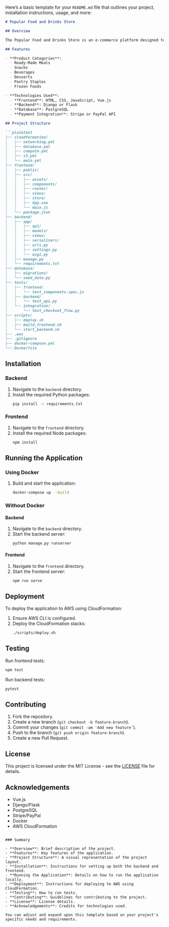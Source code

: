 Here’s a basic template for your `README.md` file that outlines your project, installation instructions, usage, and more:

```markdown
# Popular Food and Drinks Store

## Overview

The Popular Food and Drinks Store is an e-commerce platform designed to offer a variety of ready-made food products and beverages. It aims to provide convenience and variety to customers seeking quick and easy meal options.

## Features

- **Product Categories**:
  - Ready-Made Meals
  - Snacks
  - Beverages
  - Desserts
  - Pantry Staples
  - Frozen Foods

- **Technologies Used**:
  - **Frontend**: HTML, CSS, JavaScript, Vue.js
  - **Backend**: Django or Flask
  - **Database**: PostgreSQL
  - **Payment Integration**: Stripe or PayPal API

## Project Structure

```plaintext
├── cloudformation/
│   ├── networking.yml
│   ├── database.yml
│   ├── compute.yml
│   ├── s3.yml
│   └── main.yml
├── frontend/
│   ├── public/
│   ├── src/
│   │   ├── assets/
│   │   ├── components/
│   │   ├── router/
│   │   ├── views/
│   │   ├── store/
│   │   ├── App.vue
│   │   └── main.js
│   └── package.json
├── backend/
│   ├── app/
│   │   ├── api/
│   │   ├── models/
│   │   ├── views/
│   │   ├── serializers/
│   │   ├── urls.py
│   │   ├── settings.py
│   │   └── wsgi.py
│   ├── manage.py
│   └── requirements.txt
├── database/
│   ├── migrations/
│   └── seed_data.py
├── tests/
│   ├── frontend/
│   │   └── test_components.spec.js
│   ├── backend/
│   │   └── test_api.py
│   └── integration/
│       └── test_checkout_flow.py
├── scripts/
│   ├── deploy.sh
│   ├── build_frontend.sh
│   └── start_backend.sh
├── .env
├── .gitignore
├── docker-compose.yml
└── Dockerfile
```

## Installation

### Backend

1. Navigate to the `backend` directory.
2. Install the required Python packages:
   ```bash
   pip install -r requirements.txt
   ```

### Frontend

1. Navigate to the `frontend` directory.
2. Install the required Node packages:
   ```bash
   npm install
   ```

## Running the Application

### Using Docker

1. Build and start the application:
   ```bash
   docker-compose up --build
   ```

### Without Docker

#### Backend

1. Navigate to the `backend` directory.
2. Start the backend server:
   ```bash
   python manage.py runserver
   ```

#### Frontend

1. Navigate to the `frontend` directory.
2. Start the frontend server:
   ```bash
   npm run serve
   ```

## Deployment

To deploy the application to AWS using CloudFormation:

1. Ensure AWS CLI is configured.
2. Deploy the CloudFormation stacks:
   ```bash
   ./scripts/deploy.sh
   ```

## Testing

Run frontend tests:
```bash
npm test
```

Run backend tests:
```bash
pytest
```

## Contributing

1. Fork the repository.
2. Create a new branch (`git checkout -b feature-branch`).
3. Commit your changes (`git commit -am 'Add new feature'`).
4. Push to the branch (`git push origin feature-branch`).
5. Create a new Pull Request.

## License

This project is licensed under the MIT License - see the [LICENSE](LICENSE) file for details.

## Acknowledgements

- Vue.js
- Django/Flask
- PostgreSQL
- Stripe/PayPal
- Docker
- AWS CloudFormation
```

### Summary

- **Overview**: Brief description of the project.
- **Features**: Key features of the application.
- **Project Structure**: A visual representation of the project layout.
- **Installation**: Instructions for setting up both the backend and frontend.
- **Running the Application**: Details on how to run the application locally.
- **Deployment**: Instructions for deploying to AWS using CloudFormation.
- **Testing**: How to run tests.
- **Contributing**: Guidelines for contributing to the project.
- **License**: License details.
- **Acknowledgements**: Credits for technologies used.

You can adjust and expand upon this template based on your project's specific needs and requirements.
